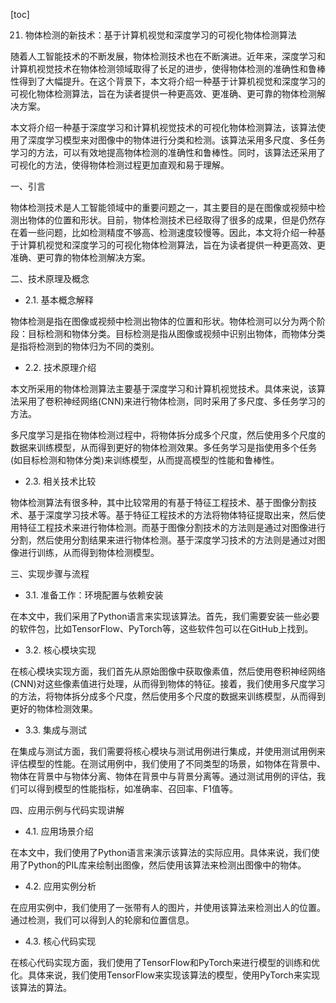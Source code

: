 
[toc]                    
                
                
21. 物体检测的新技术：基于计算机视觉和深度学习的可视化物体检测算法

随着人工智能技术的不断发展，物体检测技术也在不断演进。近年来，深度学习和计算机视觉技术在物体检测领域取得了长足的进步，使得物体检测的准确性和鲁棒性得到了大幅提升。在这个背景下，本文将介绍一种基于计算机视觉和深度学习的可视化物体检测算法，旨在为读者提供一种更高效、更准确、更可靠的物体检测解决方案。

本文将介绍一种基于深度学习和计算机视觉技术的可视化物体检测算法，该算法使用了深度学习模型来对图像中的物体进行分类和检测。该算法采用多尺度、多任务学习的方法，可以有效地提高物体检测的准确性和鲁棒性。同时，该算法还采用了可视化的方法，使得物体检测过程更加直观和易于理解。

一、引言

物体检测技术是人工智能领域中的重要问题之一，其主要目的是在图像或视频中检测出物体的位置和形状。目前，物体检测技术已经取得了很多的成果，但是仍然存在着一些问题，比如检测精度不够高、检测速度较慢等。因此，本文将介绍一种基于计算机视觉和深度学习的可视化物体检测算法，旨在为读者提供一种更高效、更准确、更可靠的物体检测解决方案。

二、技术原理及概念

- 2.1. 基本概念解释

物体检测是指在图像或视频中检测出物体的位置和形状。物体检测可以分为两个阶段：目标检测和物体分类。目标检测是指从图像或视频中识别出物体，而物体分类是指将检测到的物体归为不同的类别。

- 2.2. 技术原理介绍

本文所采用的物体检测算法主要基于深度学习和计算机视觉技术。具体来说，该算法采用了卷积神经网络(CNN)来进行物体检测，同时采用了多尺度、多任务学习的方法。

多尺度学习是指在物体检测过程中，将物体拆分成多个尺度，然后使用多个尺度的数据来训练模型，从而得到更好的物体检测效果。多任务学习是指使用多个任务(如目标检测和物体分类)来训练模型，从而提高模型的性能和鲁棒性。

- 2.3. 相关技术比较

物体检测算法有很多种，其中比较常用的有基于特征工程技术、基于图像分割技术、基于深度学习技术等。基于特征工程技术的方法将物体特征提取出来，然后使用特征工程技术来进行物体检测。而基于图像分割技术的方法则是通过对图像进行分割，然后使用分割结果来进行物体检测。基于深度学习技术的方法则是通过对图像进行训练，从而得到物体检测模型。

三、实现步骤与流程

- 3.1. 准备工作：环境配置与依赖安装

在本文中，我们采用了Python语言来实现该算法。首先，我们需要安装一些必要的软件包，比如TensorFlow、PyTorch等，这些软件包可以在GitHub上找到。

- 3.2. 核心模块实现

在核心模块实现方面，我们首先从原始图像中获取像素值，然后使用卷积神经网络(CNN)对这些像素值进行处理，从而得到物体的特征。接着，我们使用多尺度学习的方法，将物体拆分成多个尺度，然后使用多个尺度的数据来训练模型，从而得到更好的物体检测效果。

- 3.3. 集成与测试

在集成与测试方面，我们需要将核心模块与测试用例进行集成，并使用测试用例来评估模型的性能。在测试用例中，我们使用了不同类型的场景，如物体在背景中、物体在背景中与物体分离、物体在背景中与背景分离等。通过测试用例的评估，我们可以得到模型的性能指标，如准确率、召回率、F1值等。

四、应用示例与代码实现讲解

- 4.1. 应用场景介绍

在本文中，我们使用了Python语言来演示该算法的实际应用。具体来说，我们使用了Python的PIL库来绘制出图像，然后使用该算法来检测出图像中的物体。

- 4.2. 应用实例分析

在应用实例中，我们使用了一张带有人的图片，并使用该算法来检测出人的位置。通过检测，我们可以得到人的轮廓和位置信息。

- 4.3. 核心代码实现

在核心代码实现方面，我们使用了TensorFlow和PyTorch来进行模型的训练和优化。具体来说，我们使用TensorFlow来实现该算法的模型，使用PyTorch来实现该算法的算法。


